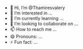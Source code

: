 - 👋 Hi, I’m @Thamiresvalery
- 👀 I’m interested in ...
- 🌱 I’m currently learning ...
- 💞️ I’m looking to collaborate on ...
- 📫 How to reach me ...
- 😄 Pronouns: ...
- ⚡ Fun fact: ...

<!---
Thamiresvalery/Thamiresvalery is a ✨ special ✨ repository because its `README.md` (this file) appears on your GitHub profile.
You can click the Preview link to take a look at your changes.
--->

